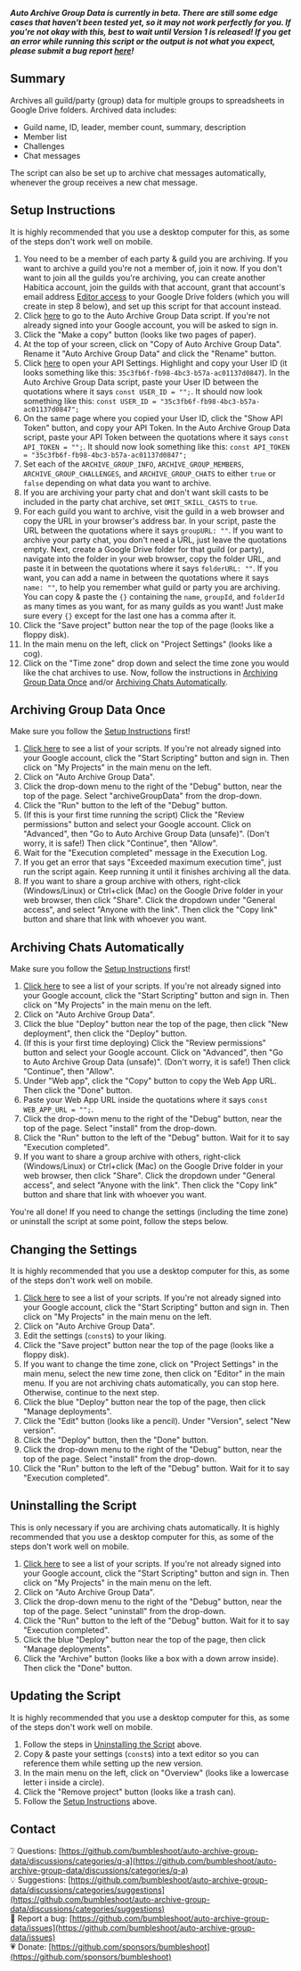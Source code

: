 ***Auto Archive Group Data is currently in beta. There are still some edge cases that haven't been tested yet, so it may not work perfectly for you. If you're not okay with this, best to wait until Version 1 is released! If you get an error while running this script or the output is not what you expect, please submit a bug report [here](https://github.com/bumbleshoot/auto-archive-group-data/issues)!***

## Summary
Archives all guild/party (group) data for multiple groups to spreadsheets in Google Drive folders. Archived data includes:
* Guild name, ID, leader, member count, summary, description
* Member list
* Challenges
* Chat messages

The script can also be set up to archive chat messages automatically, whenever the group receives a new chat message.

## Setup Instructions
It is highly recommended that you use a desktop computer for this, as some of the steps don't work well on mobile.
1. You need to be a member of each party & guild you are archiving. If you want to archive a guild you're not a member of, join it now. If you don't want to join all the guilds you're archiving, you can create another Habitica account, join the guilds with that account, grant that account's email address [Editor access](https://support.google.com/drive/answer/7166529?hl=en&co=GENIE.Platform%3DDesktop) to your Google Drive folders (which you will create in step 8 below), and set up this script for that account instead.
2. Click [here](https://script.google.com/d/1nMpYn3bJUo6xUEHv8ve9VB5U2jlQlNm8U6_yEkXJA1Z_sAcA8l6MxaKA?usp=sharing) to go to the Auto Archive Group Data script. If you're not already signed into your Google account, you will be asked to sign in.
3. Click the "Make a copy" button (looks like two pages of paper).
4. At the top of your screen, click on "Copy of Auto Archive Group Data". Rename it "Auto Archive Group Data" and click the "Rename" button.
5. Click [here](https://habitica.com/user/settings/api) to open your API Settings. Highlight and copy your User ID (it looks something like this: `35c3fb6f-fb98-4bc3-b57a-ac01137d0847`). In the Auto Archive Group Data script, paste your User ID between the quotations where it says `const USER_ID = "";`. It should now look something like this: `const USER_ID = "35c3fb6f-fb98-4bc3-b57a-ac01137d0847";`
6. On the same page where you copied your User ID, click the "Show API Token" button, and copy your API Token. In the Auto Archive Group Data script, paste your API Token between the quotations where it says `const API_TOKEN = "";`. It should now look something like this: `const API_TOKEN = "35c3fb6f-fb98-4bc3-b57a-ac01137d0847";`
7. Set each of the `ARCHIVE_GROUP_INFO`, `ARCHIVE_GROUP_MEMBERS`, `ARCHIVE_GROUP_CHALLENGES`, and `ARCHIVE_GROUP_CHATS` to either `true` or `false` depending on what data you want to archive.
8. If you are archiving your party chat and don't want skill casts to be included in the party chat archive, set `OMIT_SKILL_CASTS` to `true`.
9. For each guild you want to archive, visit the guild in a web browser and copy the URL in your browser's address bar. In your script, paste the URL between the quotations where it says `groupURL: ""`. If you want to archive your party chat, you don't need a URL, just leave the quotations empty. Next, create a Google Drive folder for that guild (or party), navigate into the folder in your web browser, copy the folder URL, and paste it in between the quotations where it says `folderURL: ""`. If you want, you can add a name in between the quotations where it says `name: ""`, to help you remember what guild or party you are archiving. You can copy & paste the `{}` containing the `name`, `groupId`, and `folderId` as many times as you want, for as many guilds as you want! Just make sure every `{}` except for the last one has a comma after it.
10. Click the "Save project" button near the top of the page (looks like a floppy disk).
11. In the main menu on the left, click on "Project Settings" (looks like a cog).
12. Click on the "Time zone" drop down and select the time zone you would like the chat archives to use.
Now, follow the instructions in [Archiving Group Data Once](#archiving-group-data-once) and/or [Archiving Chats Automatically](#archiving-chats-automatically).

## Archiving Group Data Once
Make sure you follow the [Setup Instructions](#setup-instructions) first!
1. [Click here](https://script.google.com/home) to see a list of your scripts. If you're not already signed into your Google account, click the "Start Scripting" button and sign in. Then click on "My Projects" in the main menu on the left.
2. Click on "Auto Archive Group Data".
3. Click the drop-down menu to the right of the "Debug" button, near the top of the page. Select "archiveGroupData" from the drop-down.
4. Click the "Run" button to the left of the "Debug" button.
5. (If this is your first time running the script) Click the "Review permissions" button and select your Google account. Click on "Advanced", then "Go to Auto Archive Group Data (unsafe)". (Don't worry, it is safe!) Then click "Continue", then "Allow".
6. Wait for the "Execution completed" message in the Execution Log.
7. If you get an error that says "Exceeded maximum execution time", just run the script again. Keep running it until it finishes archiving all the data.
8. If you want to share a group archive with others, right-click (Windows/Linux) or Ctrl+click (Mac) on the Google Drive folder in your web browser, then click "Share". Click the dropdown under "General access", and select "Anyone with the link". Then click the "Copy link" button and share that link with whoever you want.

## Archiving Chats Automatically
Make sure you follow the [Setup Instructions](#setup-instructions) first!
1. [Click here](https://script.google.com/home) to see a list of your scripts. If you're not already signed into your Google account, click the "Start Scripting" button and sign in. Then click on "My Projects" in the main menu on the left.
2. Click on "Auto Archive Group Data".
3. Click the blue "Deploy" button near the top of the page, then click "New deployment", then click the "Deploy" button.
4. (If this is your first time deploying) Click the "Review permissions" button and select your Google account. Click on "Advanced", then "Go to Auto Archive Group Data (unsafe)". (Don't worry, it is safe!) Then click "Continue", then "Allow".
5. Under "Web app", click the "Copy" button to copy the Web App URL. Then click the "Done" button.
6. Paste your Web App URL inside the quotations where it says `const WEB_APP_URL = "";`.
7. Click the drop-down menu to the right of the "Debug" button, near the top of the page. Select "install" from the drop-down.
8. Click the "Run" button to the left of the "Debug" button. Wait for it to say "Execution completed".
9. If you want to share a group archive with others, right-click (Windows/Linux) or Ctrl+click (Mac) on the Google Drive folder in your web browser, then click "Share". Click the dropdown under "General access", and select "Anyone with the link". Then click the "Copy link" button and share that link with whoever you want.

You're all done! If you need to change the settings (including the time zone) or uninstall the script at some point, follow the steps below.

## Changing the Settings
It is highly recommended that you use a desktop computer for this, as some of the steps don't work well on mobile.
1. [Click here](https://script.google.com/home) to see a list of your scripts. If you're not already signed into your Google account, click the "Start Scripting" button and sign in. Then click on "My Projects" in the main menu on the left.
2. Click on "Auto Archive Group Data".
3. Edit the settings (`const`s) to your liking.
4. Click the "Save project" button near the top of the page (looks like a floppy disk).
5. If you want to change the time zone, click on "Project Settings" in the main menu, select the new time zone, then click on "Editor" in the main menu.
If you are not archiving chats automatically, you can stop here. Otherwise, continue to the next step.
6. Click the blue "Deploy" button near the top of the page, then click "Manage deployments".
7. Click the "Edit" button (looks like a pencil). Under "Version", select "New version".
8. Click the "Deploy" button, then the "Done" button.
9. Click the drop-down menu to the right of the "Debug" button, near the top of the page. Select "install" from the drop-down.
10. Click the "Run" button to the left of the "Debug" button. Wait for it to say "Execution completed".

## Uninstalling the Script
This is only necessary if you are archiving chats automatically. It is highly recommended that you use a desktop computer for this, as some of the steps don't work well on mobile.
1. [Click here](https://script.google.com/home) to see a list of your scripts. If you're not already signed into your Google account, click the "Start Scripting" button and sign in. Then click on "My Projects" in the main menu on the left.
2. Click on "Auto Archive Group Data".
3. Click the drop-down menu to the right of the "Debug" button, near the top of the page. Select "uninstall" from the drop-down.
4. Click the "Run" button to the left of the "Debug" button. Wait for it to say "Execution completed".
5. Click the blue "Deploy" button near the top of the page, then click "Manage deployments".
6. Click the "Archive" button (looks like a box with a down arrow inside). Then click the "Done" button.

## Updating the Script
It is highly recommended that you use a desktop computer for this, as some of the steps don't work well on mobile.
1. Follow the steps in [Uninstalling the Script](#uninstalling-the-script) above.
2. Copy & paste your settings (`const`s) into a text editor so you can reference them while setting up the new version.
3. In the main menu on the left, click on "Overview" (looks like a lowercase letter i inside a circle).
4. Click the "Remove project" button (looks like a trash can).
5. Follow the [Setup Instructions](#setup-instructions) above.

## Contact
❔ Questions: [https://github.com/bumbleshoot/auto-archive-group-data/discussions/categories/q-a](https://github.com/bumbleshoot/auto-archive-group-data/discussions/categories/q-a)  
💡 Suggestions: [https://github.com/bumbleshoot/auto-archive-group-data/discussions/categories/suggestions](https://github.com/bumbleshoot/auto-archive-group-data/discussions/categories/suggestions)  
🐞 Report a bug: [https://github.com/bumbleshoot/auto-archive-group-data/issues](https://github.com/bumbleshoot/auto-archive-group-data/issues)  
💗 Donate: [https://github.com/sponsors/bumbleshoot](https://github.com/sponsors/bumbleshoot)